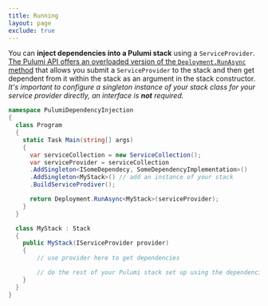 ```yaml
---
title: Running
layout: page
exclude: true
---
```


You can **inject dependencies into a Pulumi stack** using a `ServiceProvider`. [The Pulumi API offers an overloaded version of the `Deployment.RunAsync` method](https://www.pulumi.com/docs/reference/pkg/dotnet/Pulumi/Pulumi.Deployment.html#Pulumi_Deployment_RunAsync__1_System_IServiceProvider_) that allows you submit a `ServiceProvider` to the stack and then get dependent from it within the stack as an argument in the stack constructor. *It's important to configure a singleton instance of your stack class for your service provider directly, an interface is **not** required.*
```csharp
namespace PulumiDependencyInjection
{
  class Program
  {
    static Task Main(string[] args)
    {
      var serviceCollection = new ServiceCollection();
      var serviceProvider = serviceCollection
      .AddSingleton<ISomeDependecy, SomeDependencyImplementation>()
      .AddSingleton<MyStack>() // add an instance of your stack
      .BuildServiceProdiver();

      return Deployment.RunAsync<MyStack>(serviceProvider);
    }
  }

  class MyStack : Stack
  {
    public MyStack(IServiceProvider provider)
    {
        // use provider here to get dependencies

        // do the rest of your Pulumi stack set up using the dependencies
    }
  }
}
```
